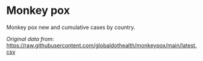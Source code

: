 # Monkey pox

Monkey pox new and cumulative cases by country.

*Original data from*: https://raw.githubusercontent.com/globaldothealth/monkeypox/main/latest.csv
